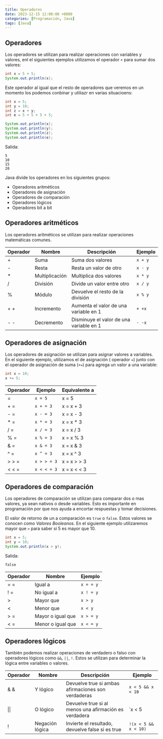 ```yaml
---
title: Operadores
date: 2023-12-15 12:00:00 +0800
categories: [Programación, Java]
tags: [Java]
---
```


## Operadores

Los operadores se utilizan para realizar operaciones con variables y valores, enl el siguientes ejemplos utilizamos el operador `+` para sumar dos valores:

```java
int x = 5 + 5;
System.out.println(x);
```

Este operador al igual que el resto de operadores que veremos en un momento los podemos conbinar y utiliazr en varias situacioens:

```java
int x = 5;
int y = 10;
int z = x + y;
int e = 5 + 5 + 5 + 5;

System.out.println(x);
System.out.println(y);
System.out.println(z);
System.out.println(e);
```

Salida: 

```text
5
10
15
20
```

Java divide los operadores en los siguientes grupos:

* Operadores aritméticos
* Operadores de asignación
* Operadores de comparación
* Operadores lógicos
* Operadores bit a bit

## Operadores aritméticos 

Los operadores aritméticos se utilizan para realizar operaciones matemáticas comunes.

| Operador | Nombre        | Descripción                             | Ejemplo |
|----------|---------------|-----------------------------------------|---------|
| +        | Suma          | Suma dos valores                        | `x + y`   |
| -        | Resta         | Resta un valor de otro                  | `x - y`   |
| *        | Multiplicación| Multiplica dos valores                  | `x * y`   |
| /        | División      | Divide un valor entre otro              | `x / y`   |
| %        | Módulo        | Devuelve el resto de la división        | `x % y`   |
| + +      | Incremento    | Aumenta el valor de una variable en 1   | `+ +x`    |
| - -      | Decremento    | Disminuye el valor de una variable en 1 | `- -x`    |

## Operadores de asignación

Los operadores de asignación se utilizan para asignar valores a variables. En el siguiente ejemplo, utilizamos el de asignación ( operador `=`) junto con el operador de asignación de suma (`+=`) para agrega un valor a una variable:

```java
int x = 10;
x += 5;
```

| Operador | Ejemplo      | Equivalente a |
|----------|--------------|---------------|
| =        | `x = 5`      | x = 5         |
| + =      | `x + = 3`    | x = x + 3     |
| - =      | `x - = 3`    | x = x - 3     |
| * =      | `x * = 3`    | x = x * 3     |
| / =      | `x / = 3`    | x = x / 3     |
| % =      | `x % = 3`    | x = x % 3     |
| & =      | `x & = 3`    | x = x & 3     |
| ^ =      | `x ^ = 3`    | x = x ^ 3     |
| > > =    | `x > > = 3`  | x = x > > 3   |
| < < =    | `x < < = 3`  | x = x < < 3   |

## Operadores de comparación

Los operadores de comparación se utilizan para comparar dos o mas valores, ya sean nativos o desde variables. Esto es importante en programación por que nos ayuda a encortar respuestas y tomar decisiones.

El valor de retorno de un a comparación es `true` o `false`. Estos valores se conocen como *Valores Booleanos*. En el siguiente ejemplo utilizaremos mayor que `>` para saber si 5 es mayor que 10.

```java
int x = 5;
int y = 10;
System.out.println(x > y);
```

Salida: 

```text
false
```

| Operador | Nombre            | Ejemplo   |
|----------|-------------------|-----------|
| = =      | Igual a           | `x = = y` |
| ! =      | No igual a        | `x ! = y` |
| >        | Mayor que         | `x > y`   |
| <        | Menor que         | `x < y`   |
| > =      | Mayor o igual que | `x > = y` |
| < =      | Menor o igual que | `x < = y` |

## Operadores lógicos

También podemos realizar operaciones de verdadero o falso con operadores lógicos como `&&`, `||`, `!`. Estos se utilizan para determinar la lógica entre variables o valores.

| Operador | Nombre          | Descripción                                           | Ejemplo                           |
|----------|-----------------|-------------------------------------------------------|-----------------------------------|
| & &      | Y lógico        | Devuelve true si ambas afirmaciones son verdaderas    | `x < 5 && x < 10`                 |
| \|\|     | O lógico        | Devuelve true si al menos una afirmación es verdadera | `x < 5 || x < 4`                  |
| !        | Negación lógica | Invierte el resultado, devuelve false si es true      | `!(x < 5 && x < 10)`              |






